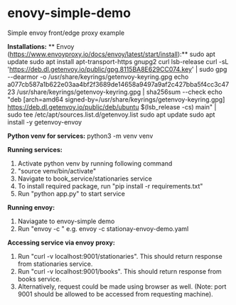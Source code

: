 # enovy-simple-demo
Simple envoy front/edge proxy example 

**Installations:**
**
Envoy (https://www.envoyproxy.io/docs/envoy/latest/start/install):**
sudo apt update
sudo apt install apt-transport-https gnupg2 curl lsb-release
curl -sL 'https://deb.dl.getenvoy.io/public/gpg.8115BA8E629CC074.key' | sudo gpg --dearmor -o /usr/share/keyrings/getenvoy-keyring.gpg
echo a077cb587a1b622e03aa4bf2f3689de14658a9497a9af2c427bba5f4cc3c4723 /usr/share/keyrings/getenvoy-keyring.gpg | sha256sum --check
echo "deb [arch=amd64 signed-by=/usr/share/keyrings/getenvoy-keyring.gpg] https://deb.dl.getenvoy.io/public/deb/ubuntu $(lsb_release -cs) main" | sudo tee /etc/apt/sources.list.d/getenvoy.list
sudo apt update
sudo apt install -y getenvoy-envoy

**Python venv for services:**
python3 -m venv venv


**Running services:**
1) Activate python venv by running following command
2) "source venv/bin/activate"
3) Navigate to book_service/stationaries service
4) To install required package, run "pip install -r requirements.txt"
5) Run "python app.py" to start service

**Running envoy:**
1) Naviagate to envoy-simple demo
2) Run "envoy -c <path to config file>" e.g. envoy -c stationay-envoy-demo.yaml

**Accessing service via envoy proxy:**
1) Run "curl -v localhost:9001/stationaries". This should return response from stationaries service.
2) Run "curl -v localhost:9001/books". This should return response from books service.
3) Alternatively, request could be made using browser as well. (Note: port 9001 should be allowed to be accessed from requesting machine).
